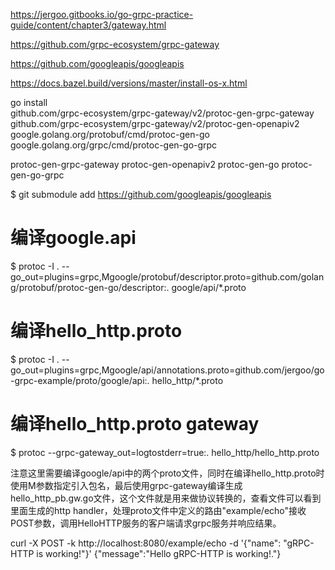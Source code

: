 https://jergoo.gitbooks.io/go-grpc-practice-guide/content/chapter3/gateway.html

https://github.com/grpc-ecosystem/grpc-gateway

https://github.com/googleapis/googleapis

https://docs.bazel.build/versions/master/install-os-x.html


 go install \
    github.com/grpc-ecosystem/grpc-gateway/v2/protoc-gen-grpc-gateway \
    github.com/grpc-ecosystem/grpc-gateway/v2/protoc-gen-openapiv2 \
    google.golang.org/protobuf/cmd/protoc-gen-go \
    google.golang.org/grpc/cmd/protoc-gen-go-grpc


protoc-gen-grpc-gateway
protoc-gen-openapiv2
protoc-gen-go
protoc-gen-go-grpc



$ git submodule add https://github.com/googleapis/googleapis

# 编译google.api
$ protoc -I . --go_out=plugins=grpc,Mgoogle/protobuf/descriptor.proto=github.com/golang/protobuf/protoc-gen-go/descriptor:. google/api/*.proto

# 编译hello_http.proto
$ protoc -I . --go_out=plugins=grpc,Mgoogle/api/annotations.proto=github.com/jergoo/go-grpc-example/proto/google/api:. hello_http/*.proto

# 编译hello_http.proto gateway
$ protoc --grpc-gateway_out=logtostderr=true:. hello_http/hello_http.proto

注意这里需要编译google/api中的两个proto文件，同时在编译hello_http.proto时使用M参数指定引入包名，最后使用grpc-gateway编译生成hello_http_pb.gw.go文件，这个文件就是用来做协议转换的，查看文件可以看到里面生成的http handler，处理proto文件中定义的路由"example/echo"接收POST参数，调用HelloHTTP服务的客户端请求grpc服务并响应结果。

curl -X POST -k http://localhost:8080/example/echo -d '{"name": "gRPC-HTTP is working!"}'
{"message":"Hello gRPC-HTTP is working!."}
